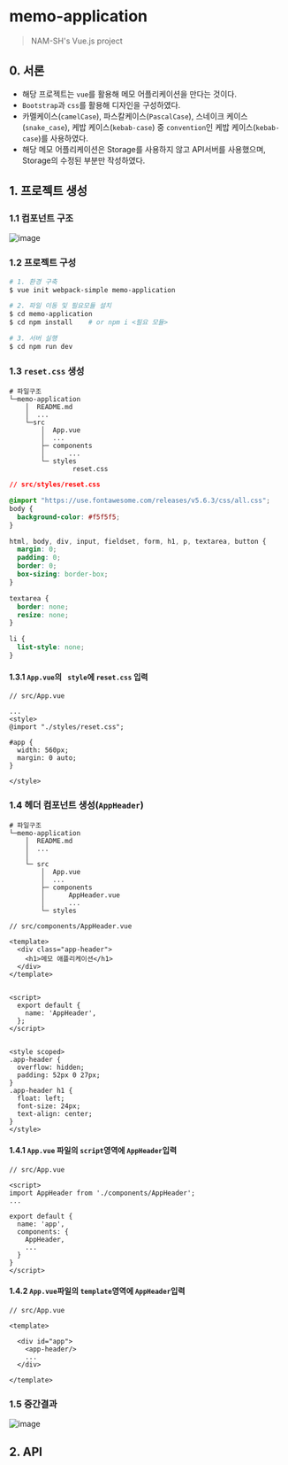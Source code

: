 # memo-application

> NAM-SH's Vue.js project



## 0. 서론

- 해당 프로젝트는 `vue`를 활용해 메모 어플리케이션을 만다는 것이다.
- `Bootstrap`과 `css`를 활용해 디자인을 구성하였다.
- 카멜케이스(`camelCase`), 파스칼케이스(`PascalCase`), 스네이크 케이스(`snake_case`), 케밥 케이스(`kebab-case`) 중 `convention`인 케밥 케이스(`kebab-case`)를 사용하였다.
- 해당 메모 어플리케이션은 Storage를 사용하지 않고 API서버를 사용했으며, Storage의 수정된 부분만 작성하였다.



## 1. 프로젝트 생성

### 1.1 컴포넌트 구조

![image](https://user-images.githubusercontent.com/50367487/69913110-02de2c80-1477-11ea-8531-7dd631115c06.png)



### 1.2 프로젝트 구성

```bash
# 1. 환경 구축
$ vue init webpack-simple memo-application

# 2. 파일 이동 및 필요모듈 설치
$ cd memo-application
$ cd npm install 	# or npm i <필요 모듈>

# 3. 서버 실행
$ cd npm run dev
```



### 1.3 `reset.css` 생성

```
# 파일구조
└─memo-application
    │  README.md
    │  ...               
    └─src
        │  App.vue
        │  ...
        ├─ components
        │      ...
        └─ styles
                reset.css
```

```css
// src/styles/reset.css

@import "https://use.fontawesome.com/releases/v5.6.3/css/all.css";
body {
  background-color: #f5f5f5;
}

html, body, div, input, fieldset, form, h1, p, textarea, button {
  margin: 0;
  padding: 0;
  border: 0;
  box-sizing: border-box;
}

textarea {
  border: none;
  resize: none;
}

li {
  list-style: none;
}
```

#### 1.3.1 `App.vue`의 ` style`에  `reset.css` 입력

```vue
// src/App.vue

...
<style>
@import "./styles/reset.css";

#app {
  width: 560px;
  margin: 0 auto;
}

</style>
```



### 1.4 헤더 컴포넌트 생성(`AppHeader`)

```
# 파일구조
└─memo-application
    │  README.md
    │  ...
    │                      
    └─ src
        │  App.vue
        │  ... 
        ├─ components
        │      AppHeader.vue
        │      ...
        └─ styles
```

```vue
// src/components/AppHeader.vue

<template>
  <div class="app-header">
    <h1>메모 애플리케이션</h1>
  </div>
</template>


<script>
  export default {
    name: 'AppHeader',
  };
</script>


<style scoped>
.app-header {
  overflow: hidden;
  padding: 52px 0 27px;
}
.app-header h1 {
  float: left;
  font-size: 24px;
  text-align: center;
}
</style>
```

#### 1.4.1 `App.vue` 파일의 `script`영역에  `AppHeader`입력

```vue
// src/App.vue

<script>
import AppHeader from './components/AppHeader';
...

export default {
  name: 'app',
  components: { 
    AppHeader,
    ...
  }
}
</script>
```

#### 1.4.2 `App.vue`파일의 `template`영역에 `AppHeader`입력

```vue
// src/App.vue

<template>

  <div id="app">
    <app-header/>
    ...
  </div>

</template>
```



### 1.5  중간결과

![image](https://user-images.githubusercontent.com/50367487/69928022-aa05a700-14fd-11ea-8399-84975d15d37c.png)



## 2. API

